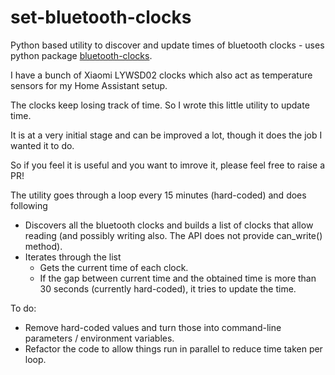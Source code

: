 # set-bluetooth-clocks
Python based utility to discover and update times of bluetooth clocks - uses python package [bluetooth-clocks](https://github.com/koenvervloesem/bluetooth-clocks.git).

I have a bunch of Xiaomi LYWSD02 clocks which also act as temperature sensors for my Home Assistant setup.

The clocks keep losing track of time. So I wrote this little utility to update time.

It is at a very initial stage and can be improved a lot, though it does the job I wanted it to do.

So if you feel it is useful and you want to imrove it, please feel free to raise a PR!

The utility goes through a loop every 15 minutes (hard-coded) and does following
* Discovers all the bluetooth clocks and builds a list of clocks that allow reading (and possibly writing also. The API does not provide can_write() method).
* Iterates through the list
  * Gets the current time of each clock.
  * If the gap between current time and the obtained time is more than 30 seconds (currently hard-coded), it tries to update the time.

To do:
* Remove hard-coded values and turn those into command-line parameters / environment variables.
* Refactor the code to allow things run in parallel to reduce time taken per loop.
